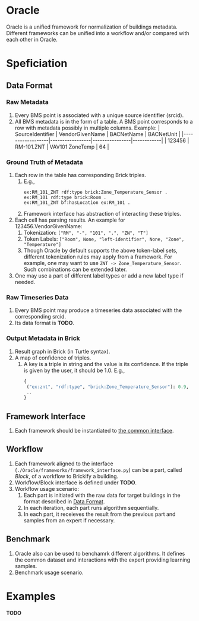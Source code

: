 # Oracle
Oracle is a unified framework for normalization of buildings metadata. Different frameworks can be unified into a workflow and/or compared with each other in Oracle.


# Speficiation

## <a name="data_format"></a>Data Format

### Raw Metadata
1. Every BMS point is associated with a unique source identifier (srcid).
2. All BMS metadata is in the form of a table. A BMS point corresponds to a row with metadata possibly in multiple columns. Example:
    | SourceIdentifier | VendorGivenName | BACNetName     | BACNetUnit |
    |------------------|-----------------|----------------|------------|
    | 123456           | RM-101.ZNT      | VAV101 ZoneTemp | 64        |

### Ground Truth of Metadata
1. Each row in the table has corresponding Brick triples. 
    1. E.g.,
        ```turtle
        ex:RM_101_ZNT rdf:type brick:Zone_Temperature_Sensor .
        ex:RM_101 rdf:type brick:Room .
        ex:RM_101_ZNT bf:hasLocation ex:RM_101 .
        ```  
    2. Framework interface has abstraction of interacting these triples.
2. Each cell has parsing results. An example for 123456.VendorGivenName:
    1. Tokenization: ``["RM", "-", "101", ".", "ZN", "T"]``
    2. Token Labels: ``["Room", None, "left-identifier", None, "Zone", "Temperature"]``  
    3. Though Oracle by default supports the above token-label sets, different tokenization rules may apply from a framework. For example, one may want to use ``ZNT -> Zone_Temperature_Sensor``. Such combinations can be extended later.
3. One may use a part of different label types or add a new label type if needed. 

### Raw Timeseries Data
1. Every BMS point may produce a timeseries data associated with the corresponding srcid.
2. Its data format is **TODO**.

### Output Metadata in Brick
1. Result graph in Brick (in Turtle syntax).
2. A map of confidence of triples.
    1. A key is a triple in string and the value is its confidence. If the triple is given by the user, it should be 1.0. E.g.,
        ```python
       {
         ("ex:znt", "rdf:type", "brick:Zone_Temperature_Sensor"): 0.9,
         ..
       }
       ```

## Framework Interface
1. Each framework should be instantiated to [the common interface](https://github.com/jbkoh/oracle/blob/master/Oracle/frameworks/framework_interface.py).


## Workflow
1. Each framework aligned to the interface (``./Oracle/frameworks/framework_interface.py``) can be a part, called *Block*, of a workflow to Brickify a building.
2. Workflow/Block interface is defined under **TODO**.
3. Workflow usage scenario:
    1. Each part is initiated with the raw data for target buildings in the format described in [Data Format](#data_format).
    2. In each iteration, each part runs algorithm sequentially.
    3. In each part, it receieves the result from the previous part and samples from an expert if necessary.

## Benchmark
1. Oracle also can be used to benchamrk different algorithms. It defines the common dataset and interactions with the expert providing learning samples.
2. Benchmark usage scenario.


# Examples
**TODO**

